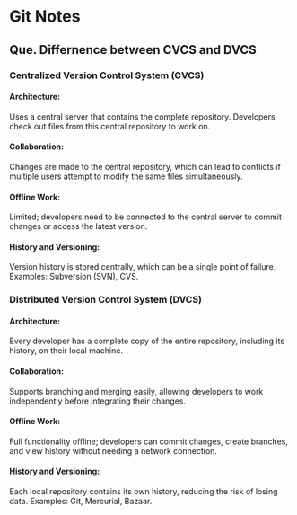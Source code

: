 # Git Notes

## Que. Differnence between CVCS and DVCS

### Centralized Version Control System (CVCS)
 #### Architecture:
Uses a central server that contains the complete repository.
Developers check out files from this central repository to work on.

#### Collaboration:
Changes are made to the central repository, which can lead to conflicts if multiple users attempt to modify the same files simultaneously.

#### Offline Work:
Limited; developers need to be connected to the central server to commit changes or access the latest version.

#### History and Versioning:
Version history is stored centrally, which can be a single point of failure.
Examples:
Subversion (SVN), CVS.

### Distributed Version Control System (DVCS)

#### Architecture:
Every developer has a complete copy of the entire repository, including its history, on their local machine.

#### Collaboration:
Supports branching and merging easily, allowing developers to work independently before integrating their changes.

#### Offline Work:
Full functionality offline; developers can commit changes, create branches, and view history without needing a network connection.

#### History and Versioning:
Each local repository contains its own history, reducing the risk of losing data.
Examples:
Git, Mercurial, Bazaar.

